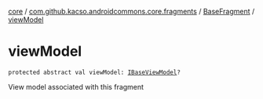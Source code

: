 [core](../../index.md) / [com.github.kacso.androidcommons.core.fragments](../index.md) / [BaseFragment](index.md) / [viewModel](.)

# viewModel

`protected abstract val viewModel: `[`IBaseViewModel`](../../com.github.kacso.androidcommons.core.mvvm.viewmodels/-i-base-view-model/index.md)`?`

View model associated with this fragment

